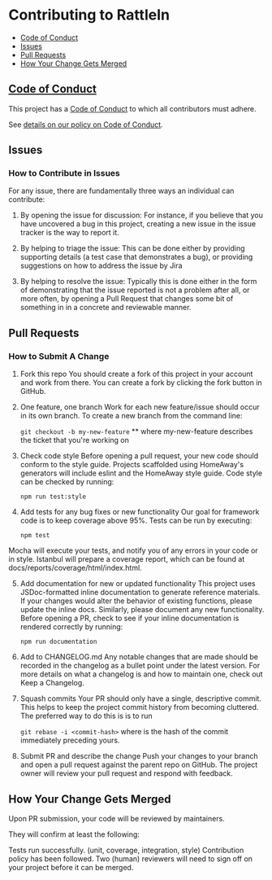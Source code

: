 # Contributing to RattleIn

* [Code of Conduct](#code-of-conduct)
* [Issues](#issues)
* [Pull Requests](#pull-requests)
* [How Your Change Gets Merged](#merge)

## [Code of Conduct](./doc/guides/contributing/coc.md)

This project has a
[Code of Conduct](https://github.com/nodejs/admin/blob/master/CODE_OF_CONDUCT.md)
to which all contributors must adhere.

See [details on our policy on Code of Conduct](./doc/guides/contributing/coc.md).


## Issues

### How to Contribute in Issues
For any issue, there are fundamentally three ways an individual can
contribute:

1. By opening the issue for discussion: For instance, if you believe that you
   have uncovered a bug in this project, creating a new issue in the 
   issue tracker is the way to report it.
   
2. By helping to triage the issue: This can be done either by providing
   supporting details (a test case that demonstrates a bug), or providing
   suggestions on how to address the issue by Jira
   
3. By helping to resolve the issue: Typically this is done either in the form
   of demonstrating that the issue reported is not a problem after all, or more
   often, by opening a Pull Request that changes some bit of something in
     in a concrete and reviewable manner.

## Pull Requests

### How to Submit A Change
1. Fork this repo
You should create a fork of this project in your account and work from there. You can create a fork by clicking the fork button in GitHub.

2. One feature, one branch
Work for each new feature/issue should occur in its own branch. To create a new branch from the command line:

    ```git checkout -b my-new-feature```
    ** where my-new-feature describes the ticket that you're working on

3. Check code style
Before opening a pull request, your new code should conform to the style guide. Projects scaffolded using HomeAway's generators will include eslint and the HomeAway style guide. Code style can be checked by running:

    ```npm run test:style```

4. Add tests for any bug fixes or new functionality
Our goal for framework code is to keep coverage above 95%. Tests can be run by executing:

    ```npm test```
    
Mocha will execute your tests, and notify you of any errors in your code or in style. Istanbul will prepare a coverage report, which can be found at docs/reports/coverage/html/index.html.

5. Add documentation for new or updated functionality
This project uses JSDoc-formatted inline documentation to generate reference materials. If your changes would alter the behavior of existing functions, please update the inline docs. Similarly, please document any new functionality. Before opening a PR, check to see if your inline documentation is rendered correctly by running:

    ```npm run documentation```

6. Add to CHANGELOG.md
Any notable changes that are made should be recorded in the changelog as a bullet point under the latest version. For more details on what a changelog is and how to maintain one, check out Keep a Changelog.

7. Squash commits
Your PR should only have a single, descriptive commit. This helps to keep the project commit history from becoming cluttered. The preferred way to do this is is to run

    ```git rebase -i <commit-hash>```
where is the hash of the commit immediately preceding yours.

8. Submit PR and describe the change
Push your changes to your branch and open a pull request against the parent repo on GitHub. The project owner will review your pull request and respond with feedback.

## How Your Change Gets Merged
Upon PR submission, your code will be reviewed by maintainers.

They will confirm at least the following:

Tests run successfully. (unit, coverage, integration, style)
Contribution policy has been followed.
Two (human) reviewers will need to sign off on your project before it can be merged.
